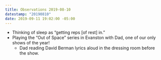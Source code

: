 ```yaml
---
title: Observations 2019-08-10
datestamp: "20190810"
date: 2019-09-11 19:02:00 -05:00
---
```


- Thinking of sleep as “getting reps [of rest] in.”
- Playing the “Out of Space” series in Evanston with Dad, one of our only shows of the year!
	- Dad reading David Berman lyrics aloud in the dressing room before the show.
